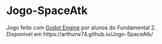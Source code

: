 
<div>
  <h1>Jogo-SpaceAtk</h1>
Jogo feito com <a href="https://godotengine.org/">Godot Engine</a> por alunos do Fundamental 2. <br>
Disponível em https://arthurw74.github.io/Jogo-SpaceAtk/
</div>
